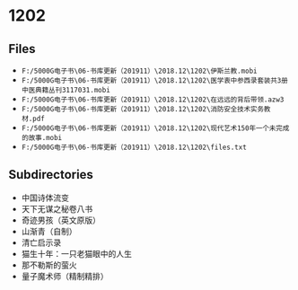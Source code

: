 # 1202

## Files

- `F:/5000G电子书\06-书库更新（201911）\2018.12\1202\伊斯兰教.mobi`
- `F:/5000G电子书\06-书库更新（201911）\2018.12\1202\医学衷中参西录套装共3册中医典籍丛刊3117031.mobi`
- `F:/5000G电子书\06-书库更新（201911）\2018.12\1202\在远远的背后带领.azw3`
- `F:/5000G电子书\06-书库更新（201911）\2018.12\1202\消防安全技术实务教材.pdf`
- `F:/5000G电子书\06-书库更新（201911）\2018.12\1202\现代艺术150年一个未完成的故事.mobi`
- `F:/5000G电子书\06-书库更新（201911）\2018.12\1202\files.txt`

## Subdirectories

- 中国诗体流变
- 天下无谋之秘卷八书
- 奇迹男孩（英文原版）
- 山渐青（自制）
- 清亡启示录
- 猫生十年：一只老猫眼中的人生
- 那不勒斯的萤火
- 量子魔术师（精制精排）
